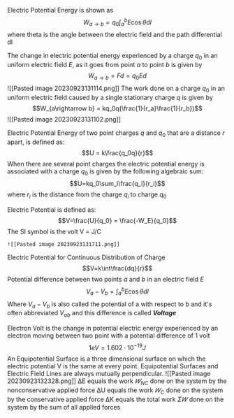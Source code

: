 Electric Potential Energy is shown as
$$W_{a\rightarrow b} = q_0 \int^b_a E\cos\theta dl$$
	where theta is the angle between the electric field and the path differential dl

The change in electric potential energy experienced by a charge $q_0$ in an uniform electric field $E$, as it goes from point $a$ to point $b$ is given by
$$W_{a\rightarrow b} = Fd = q_0Ed$$
![[Pasted image 20230923131114.png]]
The work done on a charge $q_0$ in an uniform electric field caused by a single stationary charge $q$ is given by
$$W_{a\rightarrow b} = kq_0q(\frac{1}{r_a}\frac{1}{r_b})$$
![[Pasted image 20230923131102.png]]

Electric Potential Energy of two point charges $q$ and $q_0$ that are a distance $r$ apart, is defined as:
$$U = k\frac{q_0q}{r}$$
When there are several point charges the electric potential energy is associated with a charge $q_0$ is given by the following algebraic sum:
$$U=kq_0\sum_i\frac{q_i}{r_i}$$
	where $r_i$ is the distance from the charge $q_i$ to charge $q_0$

Electric Potential is defined as:
$$V=\frac{U}{q_0} = \frac{-W_E}{q_0}$$
	The SI symbol is the volt V = J/C

	![[Pasted image 20230923131711.png]]

Electric Potential for Continuous Distribution of Charge
$$V=k\int\frac{dq}{r}$$
Potential difference between two points $a$ and $b$ in an electric field $E$
$$V_a - V_b = \int^b_aE\cos\theta dl$$
	Where $V_a -V_b$ is also called the potential of a with respect to b and it's often abbreviated $V_{ab}$ and this difference is called ***Voltage***

Electron Volt is the change in potential electric energy experienced by an electron moving between two point with a potential difference of 1 volt
$$1 eV = 1.602 \cdot10^{-19} J$$
An Equipotential Surface is a three dimensional surface on which the electric potential V is the same at every point. Equipotential Surfaces and Electric Field Lines are always mutually perpendicular.
 ![[Pasted image 20230923132328.png]]
ΔE equals the work $𝑊_{NC}$ done on the system by the nonconservative applied force
ΔU equals the work $𝑊_{C}$ done on the system by the conservative applied force
	ΔK equals the total work $\Sigma 𝑊$ done on the system by the sum of all applied forces